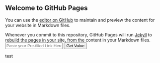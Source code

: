 ## Welcome to GitHub Pages

You can use the [editor on GitHub](https://github.com/jeffreywyman/one-click-google-form/edit/main/README.md) to maintain and preview the content for your website in Markdown files.

Whenever you commit to this repository, GitHub Pages will run [Jekyll](https://jekyllrb.com/) to rebuild the pages in your site, from the content in your Markdown files.
    <input type="text" placeholder="Paste your Pre-filled Link Here" id="inputId">
    <button type="button" onclick="getInputValue();">Get Value</button>
    <div id="my_field">test</div>
    <script>
      function getInputValue() {
        // Selecting the input element and get its value 
        var inputVal = document.getElementById("inputId").value;

        inputVal = inputVal.replace("viewform?", "formResponse?");

        // Displaying the value
        document.getElementById("my_field").innerText = inputVal;
      }
    </script>
### Markdown

Markdown is a lightweight and easy-to-use syntax for styling your writing. It includes conventions for

```markdown
Syntax highlighted code block

# Header 1
## Header 2
### Header 3

- Bulleted
- List

1. Numbered
2. List

**Bold** and _Italic_ and `Code` text

[Link](url) and ![Image](src)
```

For more details see [Basic writing and formatting syntax](https://docs.github.com/en/github/writing-on-github/getting-started-with-writing-and-formatting-on-github/basic-writing-and-formatting-syntax).

### Jekyll Themes

Your Pages site will use the layout and styles from the Jekyll theme you have selected in your [repository settings](https://github.com/jeffreywyman/one-click-google-form/settings/pages). The name of this theme is saved in the Jekyll `_config.yml` configuration file.

### Support or Contact

Having trouble with Pages? Check out our [documentation](https://docs.github.com/categories/github-pages-basics/) or [contact support](https://support.github.com/contact) and we’ll help you sort it out.
